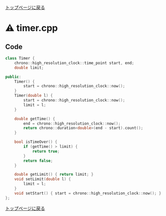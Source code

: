 <!-- mathjax config similar to math.stackexchange -->
<script type="text/x-mathjax-config">
  MathJax.Hub.Config({ tex2jax: { inlineMath: [ ['$','$'] ] } });
</script>
<script type="text/javascript"
  src="http://cdn.mathjax.org/mathjax/latest/MathJax.js?config=TeX-AMS_HTML">
</script>
<meta http-equiv="X-UA-Compatible" CONTENT="IE=EmulateIE7" />

<script type="text/javascript" src="https://cdnjs.cloudflare.com/ajax/libs/jquery/3.4.1/jquery.min.js"></script>
<link rel="stylesheet" href="../css/copy-button.css" />
<script type="text/javascript" src="../js/balloons.js"></script>
<script type="text/javascript" src="../js/copy-button.js"></script>



[トップページに戻る](../index.html)

# :warning: timer.cpp

## Code

```cpp
class Timer {
    chrono::high_resolution_clock::time_point start, end;
    double limit;

public:
    Timer() {
        start = chrono::high_resolution_clock::now();
    }
    Timer(double l) {
        start = chrono::high_resolution_clock::now();
        limit = l;
    }

    double getTime() {
        end = chrono::high_resolution_clock::now();
        return chrono::duration<double>(end - start).count();
    }

    bool isTimeOver() {
        if (getTime() > limit) {
            return true;
        }
        return false;
    }

    double getLimit() { return limit; }
    void setLimit(double l) {
        limit = l;
    }
    void setStart() { start = chrono::high_resolution_clock::now(); }
};

```

[トップページに戻る](../index.html)

